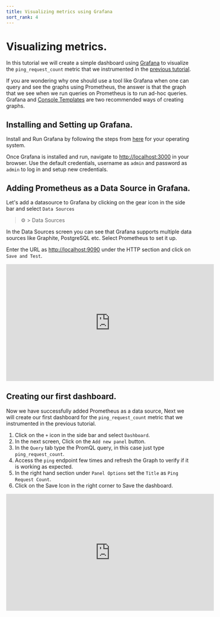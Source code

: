 ```yaml
---
title: Visualizing metrics using Grafana
sort_rank: 4
---
```


# Visualizing metrics.

In this tutorial we will create a simple dashboard using [Grafana](https://github.com/grafana/grafana) to visualize the `ping_request_count` metric that we instrumented in the [previous tutorial](../instrumenting_http_server_in_go).

If you are wondering why one should use a tool like Grafana when one can query and see the graphs using Prometheus, the answer is that the graph that we see when we run queries on Prometheus is to run ad-hoc queries. 
Grafana and [Console Templates](https://prometheus.io/docs/visualization/consoles/) are two recommended ways of creating graphs.


## Installing and Setting up Grafana.

Install and Run Grafana by following the steps from [here](https://grafana.com/docs/grafana/latest/installation/requirements/#supported-operating-systems) for your operating system.

Once Grafana is installed and run, navigate to [http://localhost:3000](http://localhost:3000) in your browser. Use the default credentials, username as `admin` and password as `admin` to log in and setup new credentials.


## Adding Prometheus as a Data Source in Grafana.
Let's add a datasource to Grafana by clicking on the gear icon in the side bar and select `Data Sources`
> ⚙ > Data Sources

In the Data Sources screen you can see that Grafana supports multiple data sources like Graphite, PostgreSQL etc. Select Prometheus to set it up.

Enter the URL as [http://localhost:9090](http://localhost:9090) under the HTTP section and click on `Save and Test`.

<iframe width="560" height="315" src="https://www.youtube.com/embed/QT66dU_h9lo" frameborder="0" allowfullscreen></iframe>

## Creating our first dashboard.

Now we have successfully added Prometheus as a data source, Next we will create our first dashboard for the `ping_request_count` metric that we instrumented in the previous tutorial.

1. Click on the `+` icon in the side bar and select `Dashboard`.
2. In the next screen, Click on the `Add new panel` button.
3. In the `Query` tab type the PromQL query, in this case just type `ping_request_count`.
4. Access the `ping` endpoint few times and refresh the Graph to verify if it is working as expected.
4. In the right hand section under `Panel Options` set the `Title` as `Ping Request Count`.
5. Click on the Save Icon in the right corner to Save the dashboard.

<iframe width="560" height="315" src="https://www.youtube.com/embed/giVZHO6akRA" frameborder="0" allowfullscreen></iframe>

